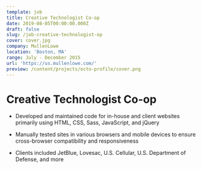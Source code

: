 ```yaml
---
template: job
title: Creative Technologist Co-op
date: 2019-08-05T00:00:00.000Z
draft: false
slug: /job-creative-technologist-op
cover: cover.jpg
company: MullenLowe
location: 'Boston, MA'
range: July - December 2015
url: 'https://us.mullenlowe.com/'
preview: /content/projects/octo-profile/cover.png
---
```


# Creative Technologist Co-op

- Developed and maintained code for in-house and client websites primarily using HTML, CSS, Sass, JavaScript, and jQuery

- Manually tested sites in various browsers and mobile devices to ensure cross-browser compatibility and responsiveness

- Clients included JetBlue, Lovesac, U.S. Cellular, U.S. Department of Defense, and more
